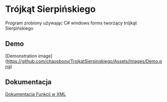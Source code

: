 # Trójkąt Sierpińskiego

Program zrobiony używając C# windows forms tworzący trójkąt Sierpińskiego

## Demo

[Demonstration image] (https://github.com/chaosbooy/TrojkatSierpinskiego/Assets/Images/Demo.png)

## Dokumentacja

[Dokumentacja Funkcji w XML](https://github.com/chaosbooy/TrojkatSierpinskiego/TrojkatSierpinskiego/blob/main/bin/Debug/TrojkatSierpinskiego.xml)



